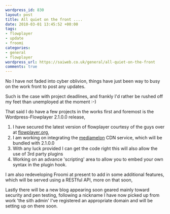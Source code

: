 ```yaml
--- 
wordpress_id: 830
layout: post
title: All quiet on the front ....
date: 2010-03-01 13:45:52 +00:00
tags: 
- flowplayer
- update
- froomi
categories: 
- general
- flowplayer
wordpress_url: https://saiweb.co.uk/general/all-quiet-on-the-front
comments: true
---
```

No I have not faded into cyber oblivion, things have just been way to busy on the work front to post any updates.

Such is the case with project deadlines, and frankly I'd rather be rushed off my feet than unemployed at the moment :-)

That said I do have a few projects in the works first and foremost is the Wordpress-Flowplayer 2.1.0.0 release,
<ol>
	<li>I have secured the latest version of flowplayer courtesy of the guys over at <a href="https://flowplayer.org">flowplayer.org</a>,</li>
	<li>I am working on integrating the <a href="https://mediamelon.com">mediamelon</a> CDN service, which will be bundled with 2.1.0.0</li>
	<li>With any luck provided I can get the code right this will also allow the use of 3rd party plugins</li>
	<li>Working on an advance 'scripting' area to allow you to embed your own syntax in the plugin hook.</li>
</ol>
I am also redeveloping Froomi at present to add in some additional features, which will be served using a RESTful API, more on that soon,

Lastly there will be a new blog appearing soon geared mainly toward security and pen testing, following a nickname I have now picked up from work 'the sith admin' I've registered an appropriate domain and will be setting up on there soon.
